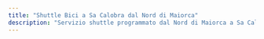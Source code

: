 ```yaml
---
title: "Shuttle Bici a Sa Calobra dal Nord di Maiorca"
description: "Servizio shuttle programmato dal Nord di Maiorca a Sa Calobra. Conquista la salita iconica, shuttle ritorno."
---
```


<!-- Content will be added later -->
